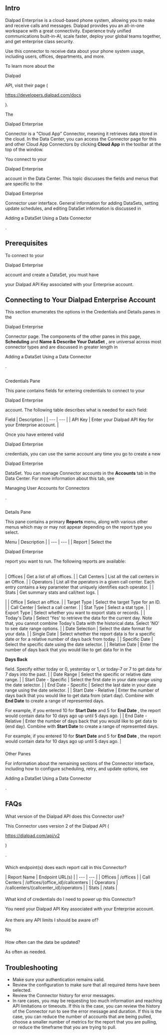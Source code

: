 

Intro
-------


 Dialpad Enterprise is a cloud-based phone system, allowing you to make and receive calls and messages. Dialpad provides you an all-in-one workspace with a great connectivity. Experience truly unified communications built-in-AI, scale faster, deploy your global teams together, and get enterprise class security.


 Use this connector to receive data about your phone system usage, including users, offices, departments, and more.

To learn more about the

Dialpad

API, visit their page (

https://developers.dialpad.com/docs

).


 The

Dialpad Enterprise

Connector is a "Cloud App" Connector, meaning it retrieves data stored in the cloud. In the Data Center, you can access the Connector page for this and other Cloud App Connectors by clicking
 **Cloud App**
 in the toolbar at the top of the window.


 You connect to your

Dialpad Enterprise

account in the Data Center. This topic discusses the fields and menus that are specific to the

Dialpad Enterprise

Connector user interface. General information for adding DataSets, setting update schedules, and editing DataSet information is discussed in

Adding a DataSet Using a Data Connector

.


 Prerequisites
---------------

To connect to your

Dialpad Enterprise

account and create a DataSet, you must have

your Dialpad API Key associated with your Enterprise account.

Connecting to Your Dialpad Enterprise Account
-----------------------------------------------

This section enumerates the options in the Credentials and Details panes in the

Dialpad Enterprise

Connector page. The components of the other panes in this page,
 **Scheduling**
 and
 **Name & Describe Your DataSet**
 , are universal across most connector types and are discussed in greater length in

Adding a DataSet Using a Data Connector

.

##
 Credentials Pane

This pane contains fields for entering credentials to connect to your

Dialpad Enterprise

account. The following table describes what is needed for each field:


 Field
  |
 Description
  |
| --- | --- |
|
 API Key
  |
 Enter your Dialpad API Key for your Enterprise account.
  |

Once you have entered valid

Dialpad Enterprise

credentials, you can use the same account any time you go to create a new

Dialpad Enterprise

DataSet. You can manage Connector accounts in the
 **Accounts**
 tab in the Data Center. For more information about this tab, see

Managing User Accounts for Connectors

.

##
 Details Pane

This pane contains a primary
 **Reports**
 menu, along with various other menus which may or may not appear depending on the report type you select.


 Menu
  |
 Description
  |
| --- | --- |
|
 Report
  |
 Select the

Dialpad Enterprise

report you want to run. The following reports are available:


|  |  |
| --- | --- |
|
 Offices
  |
 Get a list of all offices.
  |
|
 Call Centers
  |
 List all the call centers in an Office.
  |
|
 Operators
  |
 List all the pperators in a given call center. Each entry contains a key parameter that uniquely identifies each operator.
  |
|
 Stats
  |
 Get summary stats and call/text logs.
  |

|
|
 Office
  |
 Select an office.
  |
|
 Target Type
  |
 Select the target Type for an ID.
  |
|
 Call Center
  |
 Select a call center.
  |
|
 Stat Type
  |
 Select a stat type.
  |
|
 Export Type
  |
 Select whether you want to export stats or records.
  |
|
 Today's Data
  |
 Select 'Yes' to retrieve the data for the current day. Note that, you cannot combine Today's Data with the historical data. Select 'NO' to see date range options.
  |
|
 Date Selection
  |
 Select the date format for your data.
  |
|
 Single Date
  |
 Select whether the report data is for a specific date or for a relative number of days back from today.
  |
|
 Specific Date
  |
 Select the specific date using the date selector.
  |
|
 Relative Date
  |
 Enter the number of days back that you would like to get data for in the


**Days Back**


 field. Specify either today or 0, yesterday or 1, or today-7 or 7 to get data for 7 days into the past.
  |
|
 Date Range
  |
 Select the specific or relative date range.
  |
|
 Start Date - Specific
  |
 Select the first date in your date range using the date selector.
  |
|
 End Date - Specific
  |
 Select the last date in your date range using the date selector.
  |
|
 Start Date - Relative
  |
 Enter the number of days back that you would like to get data from (start day). Combine with
 ********End Date********
 to create a range of represented days.


 For example, if you entered 10 for
 ********Start Date********
 and 5 for
 ********End Date********
 , the report would contain data for 10 days ago up until 5 days ago.
  |
|
 End Date - Relative
  |
 Enter the number of days back that you would like to get data to (end day). Combine with
 ********Start Date********
 to create a range of represented days.


 For example, if you entered 10 for
 ********Start Date********
 and 5 for
 ********End Date********
 , the report would contain data for 10 days ago up until 5 days ago.
  |


###
 Other Panes

For information about the remaining sections of the Connector interface, including how to configure scheduling, retry, and update options, see

Adding a DataSet Using a Data Connector

.


 FAQs
------


####
 What version of the Dialpad API does this Connector use?

This Connector uses version 2 of the Dialpad API (


 https://dialpad.com/api/v2

)

.

###
 Which endpoint(s) does each report call in this Connector?


|
 Report Name
  |
 Endpoint URL(s)
  |
| --- | --- |
|
 Offices
  |
 /offices
  |
|
 Call Centers
  |
 /offices/{office\_id}/callcenters
  |
|
 Operators
  |
 /callcenters/{callcenter\_id}/operators
  |
|
 Stats
  |
 /stats
  |


####
 What kind of credentials do I need to power up this Connector?


 You need your Dialpad API Key associated with your Enterprise account.


####
 Are there any API limits I should be aware of?

No

###
 How often can the data be updated?

As often as needed.


 Troubleshooting
-----------------


* Make sure your authentication remains valid.
* Review the configuration to make sure that all required items have been selected.
* Review the Connector history for error messages.
* In rare cases, you may be requesting too much information and reaching API limitations or timeouts. If this is the case, you can review the history of the Connector run to see the error message and duration. If this is the case, you can reduce the number of accounts that are being pulled, choose a smaller number of metrics for the report that you are pulling, or reduce the timeframe that you are trying to pull.


